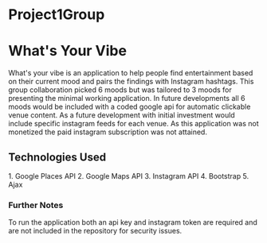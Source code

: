 # Project1Group

<h1>What's Your Vibe</h1>

What's your vibe is an application to help people find entertainment based on their current mood and pairs the findings with Instagram hashtags.  This group collaboration picked 6 moods but was tailored to 3 moods for presenting the minimal working application.  In future developments all 6 moods would be included with a coded google api for automatic clickable venue content.  As a future development with initial investment would include specific instagram feeds for each venue.  As this application was not monetized the paid instagram subscription was not attained.


<h2>Technologies Used</h2>
1.  Google Places API
2.  Google Maps API
3.  Instagram API
4.  Bootstrap
5.  Ajax

<h3>Further Notes</h3>
To run the application both an api key and instagram token are required and are not included in the repository for security issues.


